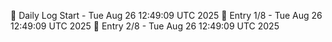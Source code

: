 📅 Daily Log Start - Tue Aug 26 12:49:09 UTC 2025
📌 Entry 1/8 - Tue Aug 26 12:49:09 UTC 2025
📌 Entry 2/8 - Tue Aug 26 12:49:09 UTC 2025
